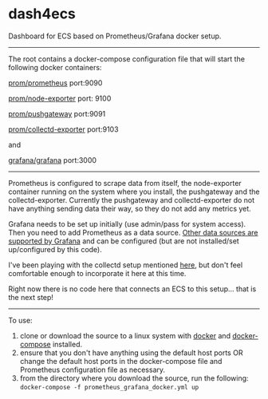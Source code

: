 # dash4ecs
Dashboard for ECS based on Prometheus/Grafana docker setup.

----------

The root contains a docker-compose configuration file that will start the following docker containers:

[prom/prometheus](https://hub.docker.com/r/prom/prometheus/ "the official docker image for prometheus") port:9090

[prom/node-exporter](https://hub.docker.com/r/prom/node-exporter/ "the official docker image for the prometheus node-exporter for machine metrics") port: 9100

[prom/pushgateway](https://hub.docker.com/r/prom/pushgateway "a metrics cache that allows ephemeral and batch jobs to expose their metrics to Prometheus") port:9091

[prom/collectd-exporter](https://hub.docker.com/r/prom/collectd-exporter "used to export metrics from existing collectd setups, and when metrics are not covered by the core Prometheus exporters (e.g. node-exporter)") port:9103

and

[grafana/grafana](https://hub.docker.com/r/grafana/grafana "the official Grafana docker image" ) port:3000

----------

Prometheus is configured to scrape data from itself, the node-exporter container running on the system where you install, the pushgateway and the collectd-exporter.  Currently the pushgateway and collectd-exporter do not have anything sending data their way, so they do not add any metrics yet.

Grafana needs to be set up initially (use admin/pass for system access).  Then you need to add Prometheus as a data source.  [Other data sources are supported by Grafana](http://docs.grafana.org/datasources/overview/) and can be configured (but are not installed/set up/configured by this code).

I've been playing with the collectd setup mentioned [here](https://github.com/jonasrosland/collectd-ecs), but don't feel comfortable enough to incorporate it here at this time.

Right now there is no code here that connects an ECS to this setup... that is the next step!

----------


To use:

1. clone or download the source to a linux system with [docker](https://docs.docker.com/engine/installation/) and [docker-compose](https://docs.docker.com/engine/installation/) installed.
2. ensure that you don't have anything using the default host ports OR change the default host ports in the docker-compose file and Prometheus configuration file as necessary.
3. from the directory where you download the source, run the following: 
`docker-compose -f prometheus_grafana_docker.yml up`
